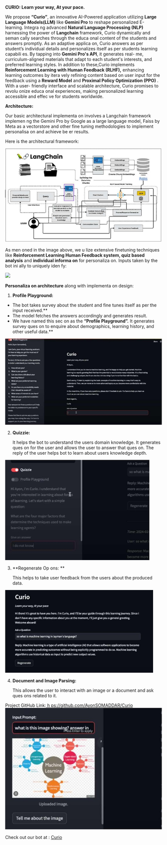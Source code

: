 **CURIO: Learn your way, At your pace.** 


We  propose  **“Curio”**,  an  innovative  AI-Powered  application  utilizing  **Large Language  Models(LLM)**  like  **Gemini  Pro**  to  reshape  personalized  E-learning. Integra ng advanced **Natural Language Processing (NLP)** harnessing the power of **Langchain** framework, Curio dynamically and seman cally searches through the educa onal content of the students and answers promptly. As an adaptive applica on, Curio answers as per student’s individual details and personalizes itself as per students learning capabili es.  By tapping into **Gemini Pro's API**, it generates real- me, curriculum-aligned materials that adapt to each student's interests, and preferred learning styles. In addition to these,Curio implements **Reinforcement  Learning  with  Human  Feedback  (RLHF),**  enhancing  learning outcomes by itera vely refining content based on user input for the feedback using a **Reward Model** and **Proximal Policy Optimization (PPO)** . With a user- friendly  interface  and  scalable  architecture,  Curio  promises  to  revolu onize educa onal experiences, making personalized learning accessible and effec ve for students worldwide. 

**Architecture:** 

Our basic architectural implementa on involves a Langchain framework implemen ng the Gemini Pro by Google as a large language model, Faiss by Meta as a vectorstore and other fine tuning methodologies to implement personalisa on and achieve be er results. 

Here is the architectural framework: 

![](Aspose.Words.ce81b54e-1a07-4ff2-a993-688ff6fbd6a2.002.jpeg)

As men oned in the image above, we u lize extensive finetuning techniques like **Reinforcement Learning Human Feedback system, quiz based analysis** and **individual informa on** for personaliza on. Inputs taken by the bot ini ally to uniquely iden fy: 

![](Aspose.Words.ce81b54e-1a07-4ff2-a993-688ff6fbd6a2.003.png)

**Personaliza on architecture** along with implementa on design: 

1. **Profile Playground:** 
- The bot takes survey about the student and fine tunes itself as per the input received.**  
- The model fetches the answers accordingly and generates result. 
- We have named this sec on as the **“Profile Playground”.** It generates survey ques on to enquire about demographics, learning history, and other useful data.** 

![](Aspose.Words.ce81b54e-1a07-4ff2-a993-688ff6fbd6a2.004.jpeg)

2. **Quizzie:** 

   It helps the bot to understand the users domain knowledge. It generates ques on for the user and allows the user to answer that ques on. The reply of the user helps bot to learn about users knowledge depth. 

![](Aspose.Words.ce81b54e-1a07-4ff2-a993-688ff6fbd6a2.005.jpeg)

3. **Regenerate Op ons: **

   This helps to take user feedback from the users about the produced data. 

![](Aspose.Words.ce81b54e-1a07-4ff2-a993-688ff6fbd6a2.006.jpeg)

4. **Document and Image Parsing:** 

   This allows the user to interact with an image or a document and ask ques ons related to it. 

Project GitHub Link:[ h ps://github.com/AyonSOMADDAR/Curio  ](https://github.com/AyonSOMADDAR/Curio)![](Aspose.Words.ce81b54e-1a07-4ff2-a993-688ff6fbd6a2.007.jpeg)


Check out our bot at : <a href="https://curiobot.streamlit.app/">Curio</a>
